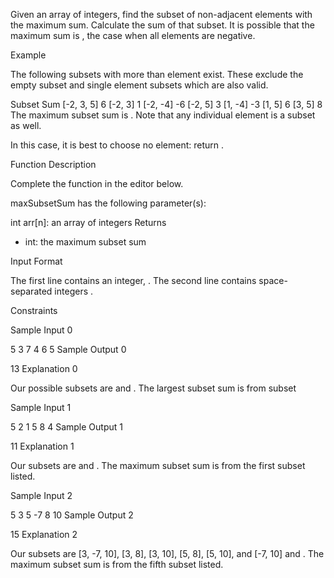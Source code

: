 Given an array of integers, find the subset of non-adjacent elements with the maximum sum. Calculate the sum of that subset. It is possible that the maximum sum is , the case when all elements are negative.

Example

The following subsets with more than  element exist. These exclude the empty subset and single element subsets which are also valid.

Subset      Sum
[-2, 3, 5]   6
[-2, 3]      1
[-2, -4]    -6
[-2, 5]      3
[1, -4]     -3
[1, 5]       6
[3, 5]       8
The maximum subset sum is . Note that any individual element is a subset as well.


In this case, it is best to choose no element: return .

Function Description

Complete the  function in the editor below.

maxSubsetSum has the following parameter(s):

int arr[n]: an array of integers
Returns
- int: the maximum subset sum

Input Format

The first line contains an integer, .
The second line contains  space-separated integers .

Constraints

Sample Input 0

5
3 7 4 6 5
Sample Output 0

13
Explanation 0

Our possible subsets are  and . The largest subset sum is  from subset

Sample Input 1

5
2 1 5 8 4
Sample Output 1

11
Explanation 1

Our subsets are  and . The maximum subset sum is  from the first subset listed.

Sample Input 2

5
3 5 -7 8 10
Sample Output 2

15
Explanation 2

Our subsets are [3, -7, 10], [3, 8], [3, 10], [5, 8], [5, 10], and [-7, 10] and . The maximum subset sum is  from the fifth subset listed.